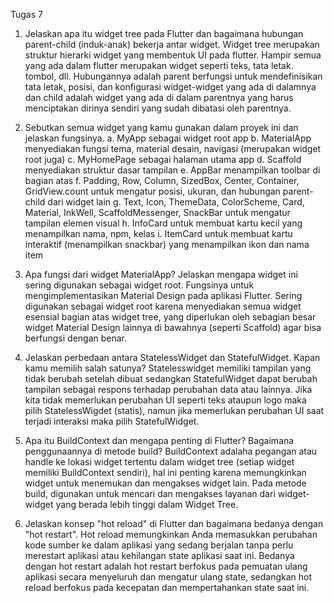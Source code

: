 Tugas 7
1. Jelaskan apa itu widget tree pada Flutter dan bagaimana hubungan parent-child (induk-anak) bekerja antar widget.
Widget tree merupakan struktur hierarki widget yang membentuk UI pada flutter. Hampir semua yang ada dalam flutter merupakan widget seperti teks, tata letak. tombol, dll. Hubungannya adalah parent berfungsi untuk mendefinisikan tata letak, posisi, dan konfigurasi widget-widget yang ada di dalamnya dan child adalah widget yang ada di dalam parentnya yang harus menciptakan dirinya sendiri yang sudah dibatasi oleh parentnya.

2. Sebutkan semua widget yang kamu gunakan dalam proyek ini dan jelaskan fungsinya.
a. MyApp sebagai widget root app
b. MaterialApp menyediakan fungsi tema, material desain, navigasi (merupakan widget root juga)
c. MyHomePage sebagai halaman utama app
d. Scaffold menyediakan struktur dasar tampilan
e. AppBar menampilkan toolbar di bagian atas
f. Padding, Row, Column, SizedBox, Center, Container, GridView.count untuk mengatur posisi, ukuran, dan hubungan parent-child dari widget lain
g. Text, Icon, ThemeData, ColorScheme, Card, Material, InkWell, ScaffoldMessenger, SnackBar untuk mengatur tampilan elemen visual
h. InfoCard untuk membuat kartu kecil yang menampilkan nama, npm, kelas
i. ItemCard untuk membuat kartu interaktif (menampilkan snackbar) yang menampilkan ikon dan nama item

3. Apa fungsi dari widget MaterialApp? Jelaskan mengapa widget ini sering digunakan sebagai widget root.
Fungsinya untuk mengimplementasikan Material Design pada aplikasi Flutter. Sering digunakan sebagai widget root karena menyediakan semua widget esensial bagian atas widget tree, yang diperlukan oleh sebagian besar widget Material Design lainnya di bawahnya (seperti Scaffold) agar bisa berfungsi dengan benar.

4. Jelaskan perbedaan antara StatelessWidget dan StatefulWidget. Kapan kamu memilih salah satunya?
Statelesswidget memiliki tampilan yang tidak berubah setelah dibuat sedangkan StatefulWidget dapat berubah tampilan sebagai respons terhadap perubahan data atau lainnya. Jika kita tidak memerlukan perubahan UI seperti teks ataupun logo maka pilih StatelessWigdet (statis), namun jika memerlukan perubahan UI saat terjadi interaksi maka pilih StatefulWidget.

5. Apa itu BuildContext dan mengapa penting di Flutter? Bagaimana penggunaannya di metode build?
BuildContext adalaha pegangan atau handle ke lokasi widget tertentu dalam widget tree (setiap widget memiliki BuildContext sendiri), hal ini penting karena memungkinkan widget untuk menemukan dan mengakses widget lain. Pada metode build, digunakan untuk mencari dan mengakses layanan dari widget-widget yang berada lebih tinggi dalam Widget Tree.

6. Jelaskan konsep "hot reload" di Flutter dan bagaimana bedanya dengan "hot restart".
Hot reload memungkinkan Anda memasukkan perubahan kode sumber ke dalam aplikasi yang sedang berjalan tanpa perlu merestart aplikasi atau kehilangan state aplikasi saat ini. Bedanya dengan hot restart adalah hot restart berfokus pada pemuatan ulang aplikasi secara menyeluruh dan mengatur ulang state, sedangkan hot reload berfokus pada kecepatan dan mempertahankan state saat ini.